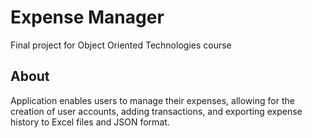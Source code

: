 # Expense Manager
Final project for Object Oriented Technologies course

## About
Application enables users to manage their expenses, allowing for the creation of user accounts, adding transactions, and exporting expense history to Excel files and JSON format.
